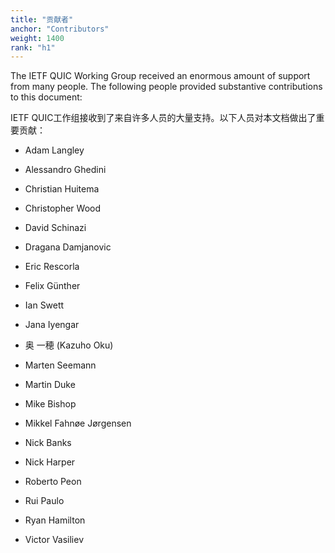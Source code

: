 ```yaml
---
title: "贡献者"
anchor: "Contributors"
weight: 1400
rank: "h1"
---
```


The IETF QUIC Working Group received an enormous amount of support from many people. The following people provided substantive contributions to this document:

IETF QUIC工作组接收到了来自许多人员的大量支持。以下人员对本文档做出了重要贡献：

* Adam Langley

* Alessandro Ghedini

* Christian Huitema

* Christopher Wood

* David Schinazi

* Dragana Damjanovic

* Eric Rescorla

* Felix Günther

* Ian Swett

* Jana Iyengar

* 奥 一穂 (Kazuho Oku)

* Marten Seemann

* Martin Duke

* Mike Bishop

* Mikkel Fahnøe Jørgensen

* Nick Banks

* Nick Harper

* Roberto Peon

* Rui Paulo

* Ryan Hamilton

* Victor Vasiliev
